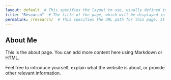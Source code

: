 ```yaml
---
layout: default  # This specifies the layout to use, usually defined in _layouts directory.
title: "Research"  # The title of the page, which will be displayed in the browser tab and in site navigation.
permalink: /research/  # This specifies the URL path for this page. It will be accessible at yoursite.com/about/
---
```


## About Me

This is the about page. You can add more content here using Markdown or HTML.

Feel free to introduce yourself, explain what the website is about, or provide other relevant information.
